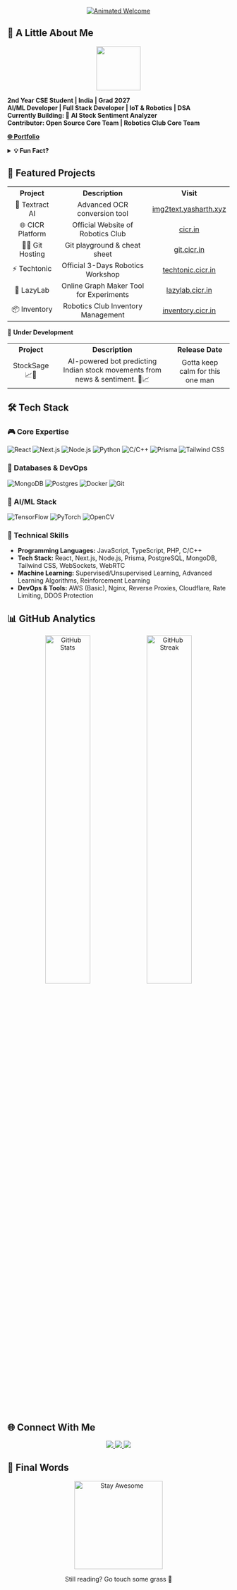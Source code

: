 <p align="center">
  <a href="https://yasharth.xyz" target="_blank">
<img src="https://readme-typing-svg.demolab.com?font=Fira+Code&size=35&duration=3200&pause=1000&color=7A3FF7&center=true&vCenter=true&width=800&lines=Hey+there!+%F0%9F%91%8B;I'm+Yasharth+%F0%9F%97%9E%EF%B8%8F;AI+Enthusiast+%26+Full+Stack+Developer;Building+the+Mess+with+Code+%F0%9F%9A%80" alt="Animated Welcome" />

  </a>
</p>

## 🚀 A Little About Me

<div align="center">
  <img src="https://media.giphy.com/media/13CoXDiaCcCoyk/giphy.gif" width="100" height="100 alt="coding gif" />
</div>

**2nd Year CSE Student | India | Grad 2027**  
**AI/ML Developer | Full Stack Developer | IoT & Robotics | DSA**  
**Currently Building: 🤖 AI Stock Sentiment Analyzer**  
**Contributor: Open Source Core Team | Robotics Club Core Team**  

[**🌐 Portfolio**](https://yasharth.xyz)

<details>
  <summary><strong>💡 Fun Fact?</strong></summary>
  <p> "There are two hard things in computer science: cache invalidation, naming things, and off-by-one errors." – Phil Karlton (with a twist) </p>
</details>


## 🌟 Featured Projects

<div align="center">
  <table>
    <tr>
      <th>Project</th>
      <th>Description</th>
      <th>Visit</th>
    </tr>
    <tr>
      <td align="center">🎨 Textract AI</td>
      <td align="center">Advanced OCR conversion tool</td>
      <td align="center"><a href="https://img2text.yasharth.xyz" target="_blank">img2text.yasharth.xyz</a></td>
    </tr>
    <tr>
      <td align="center">🌐 CICR Platform</td>
      <td align="center">Official Website of Robotics Club</td>
      <td align="center"><a href="https://cicr.in" target="_blank">cicr.in</a></td>
    </tr>
    <tr>
      <td align="center">👨‍💻 Git Hosting</td>
      <td align="center">Git playground & cheat sheet</td>
      <td align="center"><a href="https://git.cicr.in" target="_blank">git.cicr.in</a></td>
    </tr>
    <tr>
      <td align="center">⚡ Techtonic</td>
      <td align="center">Official 3-Days Robotics Workshop</td>
      <td align="center"><a href="https://techtonic.cicr.in" target="_blank">techtonic.cicr.in</a></td>
    </tr>
    <tr>
      <td align="center">🧠 LazyLab</td>
      <td align="center">Online Graph Maker Tool for Experiments</td>
      <td align="center"><a href="https://lazylab.cicr.in" target="_blank">lazylab.cicr.in</a></td>
    </tr>
    <tr>
      <td align="center">📦 Inventory</td>
      <td align="center">Robotics Club Inventory Management</td>
      <td align="center"><a href="https://inventory.cicr.in" target="_blank">inventory.cicr.in</a></td>
    </tr>
  </table>
</div>

🚧 **Under Development**

<div align="center">
<table>
  <tr>
    <th>Project</th>
    <th>Description</th>
    <th>Release Date</th>
  </tr>
  <tr>
    <td align="center">StockSage 📈🧠</td>
    <td align="center">AI-powered bot predicting Indian stock movements from news & sentiment. 🚀📈</td>
    <td align="center">Gotta keep calm for this one man</td>
  </tr>
</table>
</div>

## 🛠️ Tech Stack

### 🎮 Core Expertise
<p align="left">
  <img alt="React" src="https://img.shields.io/badge/react-%2320232a.svg?style=for-the-badge&logo=react&logoColor=%2361DAFB"/>
  <img alt="Next.js" src="https://img.shields.io/badge/Next-black?style=for-the-badge&logo=next.js&logoColor=white"/>
  <img alt="Node.js" src="https://img.shields.io/badge/node.js-6DA55F?style=for-the-badge&logo=node.js&logoColor=white"/>
  <img alt="Python" src="https://img.shields.io/badge/python-3670A0?style=for-the-badge&logo=python&logoColor=ffdd54"/>
  <img alt="C/C++" src="https://img.shields.io/badge/C%2FC++-00599C?style=for-the-badge&logo=c%2B%2B&logoColor=white"/>
  <img alt="Prisma" src="https://img.shields.io/badge/Prisma-3982CE?style=for-the-badge&logo=prisma&logoColor=white"/>
  <img alt="Tailwind CSS" src="https://img.shields.io/badge/TailwindCSS-38B2AC?style=for-the-badge&logo=tailwind-css&logoColor=white"/>
</p>

### 🐄️ Databases & DevOps  
<p align="left">
  <img alt="MongoDB" src="https://img.shields.io/badge/MongoDB-%234ea94b.svg?style=for-the-badge&logo=mongodb&logoColor=white"/>
  <img alt="Postgres" src="https://img.shields.io/badge/postgres-%23316192.svg?style=for-the-badge&logo=postgresql&logoColor=white"/>
  <img alt="Docker" src="https://img.shields.io/badge/docker-%230db7ed.svg?style=for-the-badge&logo=docker&logoColor=white"/>
  <img alt="Git" src="https://img.shields.io/badge/git-%23F05033.svg?style=for-the-badge&logo=git&logoColor=white"/>
</p>


### 🧠 AI/ML Stack
<p align="left">
  <img alt="TensorFlow" src="https://img.shields.io/badge/TensorFlow-FF6F00?style=for-the-badge&logo=tensorflow&logoColor=white"/>
  <img alt="PyTorch" src="https://img.shields.io/badge/PyTorch-EE4C2C?style=for-the-badge&logo=pytorch&logoColor=white"/>
  <img alt="OpenCV" src="https://img.shields.io/badge/OpenCV-27338e?style=for-the-badge&logo=OpenCV&logoColor=white"/>
</p>

### 🔧 Technical Skills
- **Programming Languages:** JavaScript, TypeScript, PHP, C/C++
- **Tech Stack:** React, Next.js, Node.js, Prisma, PostgreSQL, MongoDB, Tailwind CSS, WebSockets, WebRTC
- **Machine Learning:** Supervised/Unsupervised Learning, Advanced Learning Algorithms, Reinforcement Learning
- **DevOps & Tools:** AWS (Basic), Nginx, Reverse Proxies, Cloudflare, Rate Limiting, DDOS Protection




## 📊 GitHub Analytics

<div align="center">
  <img width="45%" src="https://github-readme-stats.vercel.app/api?username=yasharth-0910&show_icons=true&theme=radical&hide_border=true" alt="GitHub Stats"/>
  <img width="45%" src="https://github-readme-streak-stats.herokuapp.com/?user=yasharth-0910&theme=radical&hide_border=true" alt="GitHub Streak"/>
</div>

## 🌐 Connect With Me

<p align="center">
  <a href="https://yasharth.xyz" target="_blank">
    <img src="https://img.shields.io/badge/Portfolio-000000?style=for-the-badge&logo=About.me&logoColor=white"/>
  </a>
  <a href="https://linkedin.com/in/yasharth-singh-b2493b284/" target="_blank">
    <img src="https://img.shields.io/badge/LinkedIn-0077B5?style=for-the-badge&logo=linkedin&logoColor=white"/>
  </a>
  <a href="https://twitter.com/yash_mera_naam" target="_blank">
    <img src="https://img.shields.io/badge/Twitter-1DA1F2?style=for-the-badge&logo=twitter&logoColor=white"/>
  </a>
</p>

## 🏁 Final Words

<div align="center">
  <img src="https://media.giphy.com/media/26ufdipQqU2lhNA4g/giphy.gif" width="200" alt="Stay Awesome"/>
</div>
<p align="center"> Still reading? Go touch some grass 🌿</p>
